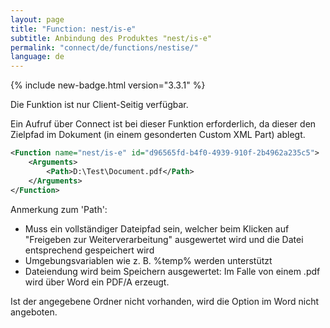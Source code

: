 ```yaml
---
layout: page
title: "Function: nest/is-e"
subtitle: Anbindung des Produktes "nest/is-e"
permalink: "connect/de/functions/nestise/"
language: de
---
```


{% include new-badge.html version="3.3.1" %}

Die Funktion ist nur Client-Seitig verfügbar.

Ein Aufruf über Connect ist bei dieser Funktion erforderlich, da dieser den Zielpfad im Dokument (in einem gesonderten Custom XML Part) ablegt.

```xml
<Function name="nest/is-e" id="d96565fd-b4f0-4939-910f-2b4962a235c5">
    <Arguments>
        <Path>D:\Test\Document.pdf</Path>
    </Arguments>
</Function>
```

Anmerkung zum 'Path':

* Muss ein vollständiger Dateipfad sein, welcher beim Klicken auf "Freigeben zur Weiterverarbeitung" ausgewertet wird und die Datei entsprechend gespeichert wird 
* Umgebungsvariablen wie z.&nbsp;B. %temp% werden unterstützt
* Dateiendung wird beim Speichern ausgewertet: Im Falle von einem .pdf wird über Word ein PDF/A erzeugt.

Ist der angegebene Ordner nicht vorhanden, wird die Option im Word nicht angeboten.
